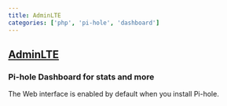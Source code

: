 ```yaml
---
title: AdminLTE
categories: ['php', 'pi-hole', 'dashboard']
---
```

## [AdminLTE](https://github.com/pi-hole/AdminLTE)

### Pi-hole Dashboard for stats and more


The Web interface is enabled by default when you install Pi-hole.
